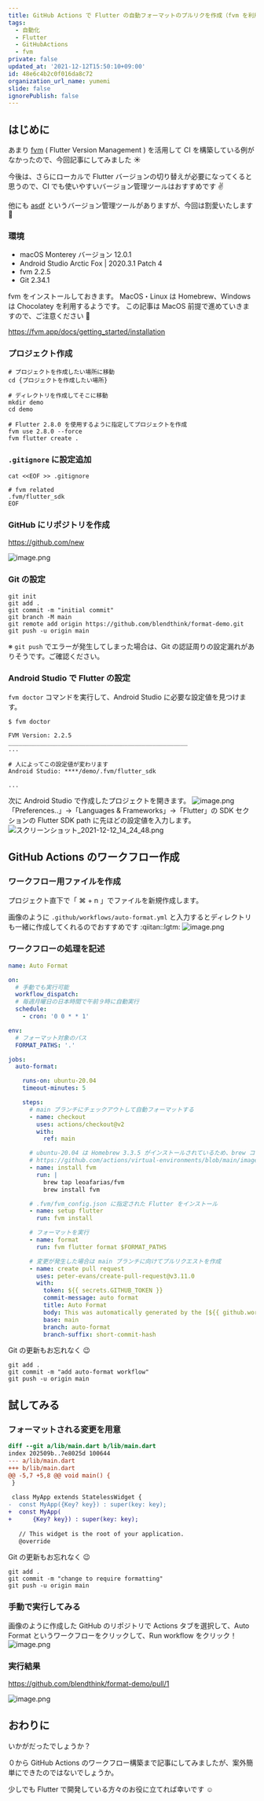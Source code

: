 ```yaml
---
title: GitHub Actions で Flutter の自動フォーマットのプルリクを作成（fvm を利用）
tags:
  - 自動化
  - Flutter
  - GitHubActions
  - fvm
private: false
updated_at: '2021-12-12T15:50:10+09:00'
id: 48e6c4b2c0f016da8c72
organization_url_name: yumemi
slide: false
ignorePublish: false
---
```

## はじめに

あまり [fvm](https://github.com/leoafarias/fvm) ( Flutter Version Management ) を活用して CI を構築している例がなかったので、今回記事にしてみました :sunny:

今後は、さらにローカルで Flutter バージョンの切り替えが必要になってくると思うので、CI でも使いやすいバージョン管理ツールはおすすめです :v:

他にも [asdf](https://github.com/asdf-vm/asdf) というバージョン管理ツールがありますが、今回は割愛いたします :pray:

### 環境

- macOS Monterey バージョン 12.0.1
- Android Studio Arctic Fox | 2020.3.1 Patch 4
- fvm 2.2.5
- Git 2.34.1

fvm をインストールしておきます。
MacOS・Linux は Homebrew、Windows は Chocolatey を利用するようです。
この記事は MacOS 前提で進めていきますので、ご注意ください :bow:

https://fvm.app/docs/getting_started/installation

### プロジェクト作成

```shell
# プロジェクトを作成したい場所に移動
cd {プロジェクトを作成したい場所}

# ディレクトリを作成してそこに移動
mkdir demo
cd demo

# Flutter 2.8.0 を使用するように指定してプロジェクトを作成
fvm use 2.8.0 --force
fvm flutter create .
```

### `.gitignore` に設定追加

```shell
cat <<EOF >> .gitignore

# fvm related
.fvm/flutter_sdk
EOF
```

### GitHub にリポジトリを作成

https://github.com/new

![image.png](https://qiita-image-store.s3.ap-northeast-1.amazonaws.com/0/165251/753b7c7b-6491-d719-72f2-22aa9ec73f31.png)

### Git の設定

```shell
git init
git add .
git commit -m "initial commit"
git branch -M main
git remote add origin https://github.com/blendthink/format-demo.git
git push -u origin main
```

※ `git push` でエラーが発生してしまった場合は、Git の認証周りの設定漏れがありそうです。ご確認ください。

### Android Studio で Flutter の設定

`fvm doctor` コマンドを実行して、Android Studio に必要な設定値を見つけます。

```shell
$ fvm doctor 

FVM Version: 2.2.5
___________________________________________________
...

# 人によってこの設定値が変わリます
Android Studio: ****/demo/.fvm/flutter_sdk

...
```

次に Android Studio で作成したプロジェクトを開きます。
![image.png](https://qiita-image-store.s3.ap-northeast-1.amazonaws.com/0/165251/c0f95490-28ea-934f-c07e-8a1796538afb.png)
「Preferences..」→「Languages & Frameworks」→「Flutter」の SDK セクションの Flutter SDK path に先ほどの設定値を入力します。
![スクリーンショット_2021-12-12_14_24_48.png](https://qiita-image-store.s3.ap-northeast-1.amazonaws.com/0/165251/52bc2e58-6399-9887-2198-7a6cc729ae51.png)

## GitHub Actions のワークフロー作成

### ワークフロー用ファイルを作成

プロジェクト直下で「 ⌘ + n 」でファイルを新規作成します。

画像のように `.github/workflows/auto-format.yml` と入力するとディレクトリも一緒に作成してくれるのでおすすめです :qiitan::lgtm:
![image.png](https://qiita-image-store.s3.ap-northeast-1.amazonaws.com/0/165251/1104a924-3d60-35c8-1952-9bec06ce31f1.png)

### ワークフローの処理を記述

```yml:.github/workflows/auto-format.yml
name: Auto Format

on:
  # 手動でも実行可能
  workflow_dispatch:
  # 毎週月曜日の日本時間で午前９時に自動実行
  schedule:
    - cron: '0 0 * * 1'

env:
  # フォーマット対象のパス
  FORMAT_PATHS: '.'

jobs:
  auto-format:

    runs-on: ubuntu-20.04
    timeout-minutes: 5

    steps:
      # main ブランチにチェックアウトして自動フォーマットする
      - name: checkout
        uses: actions/checkout@v2
        with:
          ref: main

      # ubuntu-20.04 は Homebrew 3.3.5 がインストールされているため、brew コマンドで fvm をインストール
      # https://github.com/actions/virtual-environments/blob/main/images/linux/Ubuntu2004-README.md
      - name: install fvm
        run: |
          brew tap leoafarias/fvm
          brew install fvm

      # .fvm/fvm_config.json に指定された Flutter をインストール
      - name: setup flutter
        run: fvm install

      # フォーマットを実行
      - name: format
        run: fvm flutter format $FORMAT_PATHS

      # 変更が発生した場合は main ブランチに向けてプルリクエストを作成
      - name: create pull request
        uses: peter-evans/create-pull-request@v3.11.0
        with:
          token: ${{ secrets.GITHUB_TOKEN }}
          commit-message: auto format
          title: Auto Format
          body: This was automatically generated by the [${{ github.workflow }}](https://github.com/${{ github.repository }}/actions/runs/${{ github.run_id }}).
          base: main
          branch: auto-format
          branch-suffix: short-commit-hash

```

Git の更新もお忘れなく :wink: 

```shell
git add .
git commit -m "add auto-format workflow"
git push -u origin main
```

## 試してみる

### フォーマットされる変更を用意

```diff
diff --git a/lib/main.dart b/lib/main.dart
index 202509b..7e8025d 100644
--- a/lib/main.dart
+++ b/lib/main.dart
@@ -5,7 +5,8 @@ void main() {
 }
 
 class MyApp extends StatelessWidget {
-  const MyApp({Key? key}) : super(key: key);
+  const MyApp(
+      {Key? key}) : super(key: key);
 
   // This widget is the root of your application.
   @override
```

Git の更新もお忘れなく :wink: 

```shell
git add .
git commit -m "change to require formatting"
git push -u origin main
```

### 手動で実行してみる

画像のように作成した GitHub のリポジトリで Actions タブを選択して、Auto Format というワークフローをクリックして、Run workflow をクリック！
![image.png](https://qiita-image-store.s3.ap-northeast-1.amazonaws.com/0/165251/e7c272da-d127-30cf-9ad2-f57fa6d51cfe.png)

### 実行結果

https://github.com/blendthink/format-demo/pull/1

![image.png](https://qiita-image-store.s3.ap-northeast-1.amazonaws.com/0/165251/a8d455dd-967d-6b8f-28e4-0f34ba7744d9.png)

## おわりに

いかがだったでしょうか？

０から GitHub Actions のワークフロー構築まで記事にしてみましたが、案外簡単にできたのではないでしょうか。

少しでも Flutter で開発している方々のお役に立てれば幸いです :relaxed:
